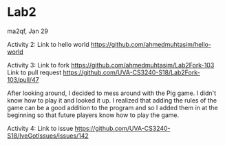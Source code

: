 # Lab2
ma2qf, Jan 29

Activity 2: 
Link to hello world https://github.com/ahmedmuhtasim/hello-world

Activity 3: 
Link to fork https://github.com/ahmedmuhtasim/Lab2Fork-103
Link to pull request https://github.com/UVA-CS3240-S18/Lab2Fork-103/pull/47

After looking around, I decided to mess around with the Pig game. I didn't know how to play it and looked it up. I realized that adding the rules of the game can be a good addition to the program and so I added them in at the beginning so that future players know how to play the game.

Activity 4:
Link to issue https://github.com/UVA-CS3240-S18/IveGotIssues/issues/142



